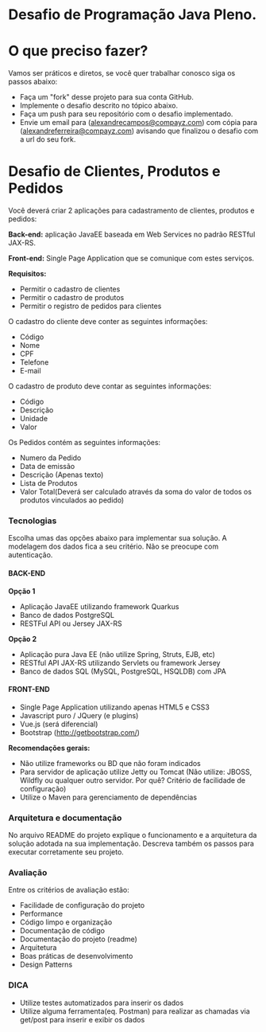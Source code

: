# Desafio de Programação Java Pleno.

# O que preciso fazer?

Vamos ser práticos e diretos, se você quer trabalhar conosco siga os passos abaixo:

* Faça um "fork" desse projeto para sua conta GitHub.
* Implemente o desafio descrito no tópico abaixo.
* Faça um push para seu repositório com o desafio implementado.
* Envie um email para (alexandrecampos@compayz.com) com cópia para (alexandreferreira@compayz.com) avisando que finalizou o desafio com a url do seu fork.

# Desafio de Clientes, Produtos e Pedidos

Você deverá criar 2 aplicações para cadastramento de clientes, produtos e pedidos:

**Back-end:** aplicação JavaEE baseada em Web Services no padrão RESTful JAX-RS.

**Front-end:** Single Page Application que se comunique com estes serviços.

**Requisitos:**

- Permitir o cadastro de clientes
- Permitir o cadastro de produtos
- Permitir o registro de pedidos para clientes

O cadastro do cliente deve conter as seguintes informações:

* Código
* Nome
* CPF
* Telefone
* E-mail

O cadastro de produto deve contar as seguintes informações:

* Código
* Descrição
* Unidade
* Valor

Os Pedidos contém as seguintes informações:

* Numero da Pedido
* Data de emissão
* Descrição (Apenas texto)
* Lista de Produtos
* Valor Total(Deverá ser calculado através da soma do valor de todos os produtos vinculados ao pedido)

### Tecnologias

Escolha umas das opções abaixo para implementar sua solução. A modelagem dos dados fica a seu critério. Não se preocupe com autenticação.

#### BACK-END

**Opção 1**

* Aplicação JavaEE utilizando framework Quarkus
* Banco de dados PostgreSQL
* RESTFul API ou Jersey JAX-RS

**Opção 2**

* Aplicação pura Java EE (não utilize Spring, Struts, EJB, etc)
* RESTful API JAX-RS utilizando Servlets ou framework Jersey
* Banco de dados SQL (MySQL, PostgreSQL, HSQLDB) com JPA

####  FRONT-END
* Single Page Application utilizando apenas HTML5 e CSS3
* Javascript puro / JQuery (e plugins)
* Vue.js (será diferencial)
* Bootstrap (http://getbootstrap.com/)

**Recomendações gerais:**

* Não utilize frameworks ou BD que não foram indicados
* Para servidor de aplicação utilize Jetty ou Tomcat (Não utilize: JBOSS, Wildfly ou qualquer outro servidor. Por quê? Critério de facilidade de configuração)
* Utilize o Maven para gerenciamento de dependências


### Arquitetura e documentação

No arquivo README do projeto explique o funcionamento e a arquitetura da solução adotada na sua implementação. Descreva também os passos para executar corretamente seu projeto.

### Avaliação

Entre os critérios de avaliação estão:

* Facilidade de configuração do projeto
* Performance
* Código limpo e organização
* Documentação de código
* Documentação do projeto (readme)
* Arquitetura
* Boas práticas de desenvolvimento
* Design Patterns

### DICA

* Utilize testes automatizados para inserir os dados
* Utilize alguma ferramenta(eq. Postman) para realizar as chamadas via get/post para inserir e exibir os dados
